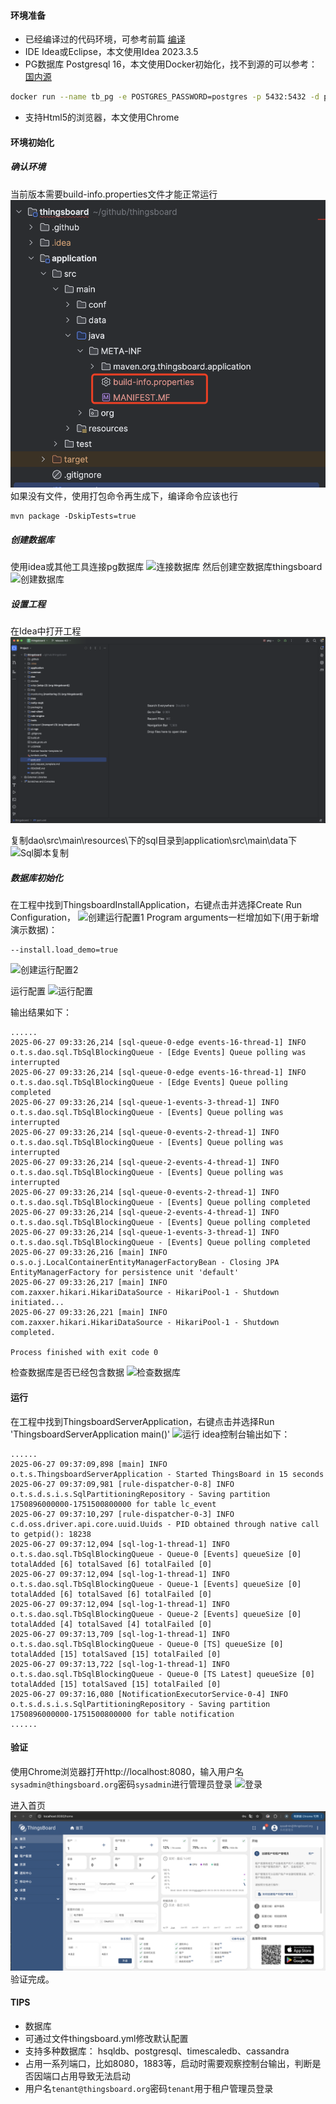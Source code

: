 #### 环境准备
- 已经编译过的代码环境，可参考前篇 [编译](../编译/编译.md)
- IDE Idea或Eclipse，本文使用Idea 2023.3.5
- PG数据库 Postgresql 16，本文使用Docker初始化，找不到源的可以参考：[国内源](https://www.coderjia.cn/archives/dba3f94c-a021-468a-8ac6-e840f85867ea)
```sh
docker run --name tb_pg -e POSTGRES_PASSWORD=postgres -p 5432:5432 -d postgres:16
```
- 支持Html5的浏览器，本文使用Chrome 

#### 环境初始化

##### 确认环境
当前版本需要build-info.properties文件才能正常运行
![运行确认buildinfo](../../image/运行确认buildinfo.png)
如果没有文件，使用打包命令再生成下，编译命令应该也行
```
mvn package -DskipTests=true
```

##### 创建数据库
使用idea或其他工具连接pg数据库
![连接数据库](../../image/连接数据库.png)
然后创建空数据库thingsboard
![创建数据库](../../image/创建数据库.png)

##### 设置工程
在Idea中打开工程
![工程结构](../../image/工程结构_4.0.png)

复制dao\src\main\resources\下的sql目录到application\src\main\data下
![Sql脚本复制](../../image/Sql脚本复制.png)


##### 数据库初始化
在工程中找到ThingsboardInstallApplication，右键点击并选择Create Run Configuration，
![创建运行配置1](../../image/创建运行配置1_3.7.png)
Program arguments一栏增加如下(用于新增演示数据)：
```
--install.load_demo=true
```
![创建运行配置2](../../image/创建运行配置2_3.7.png)

运行配置
![运行配置](../../image/运行配置.png)

输出结果如下：
```
......
2025-06-27 09:33:26,214 [sql-queue-0-edge events-16-thread-1] INFO  o.t.s.dao.sql.TbSqlBlockingQueue - [Edge Events] Queue polling was interrupted
2025-06-27 09:33:26,214 [sql-queue-0-edge events-16-thread-1] INFO  o.t.s.dao.sql.TbSqlBlockingQueue - [Edge Events] Queue polling completed
2025-06-27 09:33:26,214 [sql-queue-1-events-3-thread-1] INFO  o.t.s.dao.sql.TbSqlBlockingQueue - [Events] Queue polling was interrupted
2025-06-27 09:33:26,214 [sql-queue-0-events-2-thread-1] INFO  o.t.s.dao.sql.TbSqlBlockingQueue - [Events] Queue polling was interrupted
2025-06-27 09:33:26,214 [sql-queue-2-events-4-thread-1] INFO  o.t.s.dao.sql.TbSqlBlockingQueue - [Events] Queue polling was interrupted
2025-06-27 09:33:26,214 [sql-queue-0-events-2-thread-1] INFO  o.t.s.dao.sql.TbSqlBlockingQueue - [Events] Queue polling completed
2025-06-27 09:33:26,214 [sql-queue-2-events-4-thread-1] INFO  o.t.s.dao.sql.TbSqlBlockingQueue - [Events] Queue polling completed
2025-06-27 09:33:26,214 [sql-queue-1-events-3-thread-1] INFO  o.t.s.dao.sql.TbSqlBlockingQueue - [Events] Queue polling completed
2025-06-27 09:33:26,216 [main] INFO  o.s.o.j.LocalContainerEntityManagerFactoryBean - Closing JPA EntityManagerFactory for persistence unit 'default'
2025-06-27 09:33:26,217 [main] INFO  com.zaxxer.hikari.HikariDataSource - HikariPool-1 - Shutdown initiated...
2025-06-27 09:33:26,221 [main] INFO  com.zaxxer.hikari.HikariDataSource - HikariPool-1 - Shutdown completed.

Process finished with exit code 0
```

检查数据库是否已经包含数据
![检查数据库](../../image/检查数据库_3.7.png)

#### 运行
在工程中找到ThingsboardServerApplication，右键点击并选择Run 'ThingsboardServerApplication main()'
![运行](../../image/运行_3.7.png)
idea控制台输出如下：
```
......
2025-06-27 09:37:09,898 [main] INFO  o.t.s.ThingsboardServerApplication - Started ThingsBoard in 15 seconds
2025-06-27 09:37:09,981 [rule-dispatcher-0-8] INFO  o.t.s.d.s.i.s.SqlPartitioningRepository - Saving partition 1750896000000-1751500800000 for table lc_event
2025-06-27 09:37:10,297 [rule-dispatcher-0-3] INFO  c.d.oss.driver.api.core.uuid.Uuids - PID obtained through native call to getpid(): 18238
2025-06-27 09:37:12,094 [sql-log-1-thread-1] INFO  o.t.s.dao.sql.TbSqlBlockingQueue - Queue-0 [Events] queueSize [0] totalAdded [6] totalSaved [6] totalFailed [0]
2025-06-27 09:37:12,094 [sql-log-1-thread-1] INFO  o.t.s.dao.sql.TbSqlBlockingQueue - Queue-1 [Events] queueSize [0] totalAdded [6] totalSaved [6] totalFailed [0]
2025-06-27 09:37:12,094 [sql-log-1-thread-1] INFO  o.t.s.dao.sql.TbSqlBlockingQueue - Queue-2 [Events] queueSize [0] totalAdded [4] totalSaved [4] totalFailed [0]
2025-06-27 09:37:13,709 [sql-log-1-thread-1] INFO  o.t.s.dao.sql.TbSqlBlockingQueue - Queue-0 [TS] queueSize [0] totalAdded [15] totalSaved [15] totalFailed [0]
2025-06-27 09:37:13,722 [sql-log-1-thread-1] INFO  o.t.s.dao.sql.TbSqlBlockingQueue - Queue-0 [TS Latest] queueSize [0] totalAdded [15] totalSaved [15] totalFailed [0]
2025-06-27 09:37:16,080 [NotificationExecutorService-0-4] INFO  o.t.s.d.s.i.s.SqlPartitioningRepository - Saving partition 1750896000000-1751500800000 for table notification
......
```

#### 验证
使用Chrome浏览器打开http://localhost:8080，输入用户名`sysadmin@thingsboard.org`密码`sysadmin`进行管理员登录
![登录](../../image/登录.png)

进入首页
![首页](../../image/首页_4.0.png)
验证完成。

#### TIPS
- 数据库
- 可通过文件thingsboard.yml修改默认配置
- 支持多种数据库： hsqldb、postgresql、timescaledb、cassandra
- 占用一系列端口，比如8080，1883等，启动时需要观察控制台输出，判断是否因端口占用导致无法启动
- 用户名`tenant@thingsboard.org`密码`tenant`用于租户管理员登录


